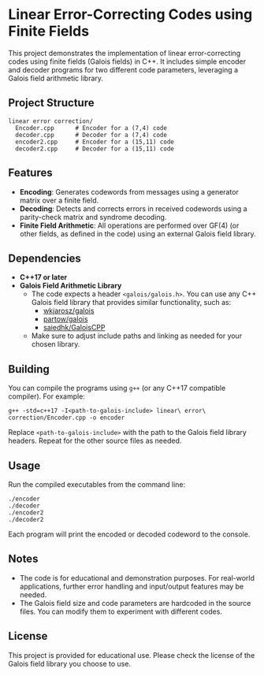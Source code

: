 # Linear Error-Correcting Codes using Finite Fields

This project demonstrates the implementation of linear error-correcting codes using finite fields (Galois fields) in C++. It includes simple encoder and decoder programs for two different code parameters, leveraging a Galois field arithmetic library.

## Project Structure

```
linear error correction/
  Encoder.cpp      # Encoder for a (7,4) code
  decoder.cpp      # Decoder for a (7,4) code
  encoder2.cpp     # Encoder for a (15,11) code
  decoder2.cpp     # Decoder for a (15,11) code
```

## Features
- **Encoding**: Generates codewords from messages using a generator matrix over a finite field.
- **Decoding**: Detects and corrects errors in received codewords using a parity-check matrix and syndrome decoding.
- **Finite Field Arithmetic**: All operations are performed over GF(4) (or other fields, as defined in the code) using an external Galois field library.

## Dependencies
- **C++17 or later**
- **Galois Field Arithmetic Library**
  - The code expects a header `<galois/galois.h>`. You can use any C++ Galois field library that provides similar functionality, such as:
    - [wkjarosz/galois](https://github.com/wkjarosz/galois)
    - [partow/galois](https://www.partow.net/projects/galois/)
    - [saiedhk/GaloisCPP](https://github.com/saiedhk/GaloisCPP)
  - Make sure to adjust include paths and linking as needed for your chosen library.

## Building

You can compile the programs using `g++` (or any C++17 compatible compiler). For example:

```
g++ -std=c++17 -I<path-to-galois-include> linear\ error\ correction/Encoder.cpp -o encoder
```

Replace `<path-to-galois-include>` with the path to the Galois field library headers. Repeat for the other source files as needed.

## Usage

Run the compiled executables from the command line:

```
./encoder
./decoder
./encoder2
./decoder2
```

Each program will print the encoded or decoded codeword to the console.

## Notes
- The code is for educational and demonstration purposes. For real-world applications, further error handling and input/output features may be needed.
- The Galois field size and code parameters are hardcoded in the source files. You can modify them to experiment with different codes.

## License
This project is provided for educational use. Please check the license of the Galois field library you choose to use. 